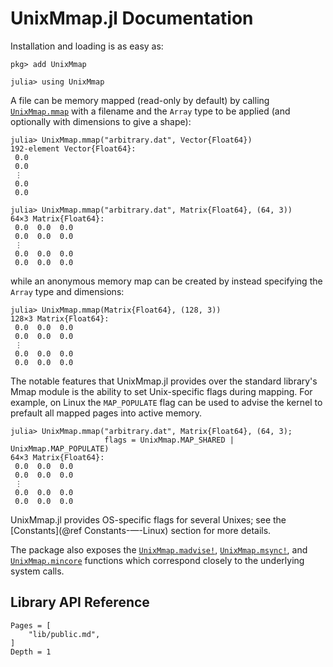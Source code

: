 # UnixMmap.jl Documentation

Installation and loading is as easy as:
```julia-repl
pkg> add UnixMmap

julia> using UnixMmap
```

A file can be memory mapped (read-only by default) by calling [`UnixMmap.mmap`](@ref)
with a filename and the `Array` type to be applied (and optionally with dimensions to give a
shape):
```julia-repl
julia> UnixMmap.mmap("arbitrary.dat", Vector{Float64})
192-element Vector{Float64}:
 0.0
 0.0
 ⋮
 0.0
 0.0

julia> UnixMmap.mmap("arbitrary.dat", Matrix{Float64}, (64, 3))
64×3 Matrix{Float64}:
 0.0  0.0  0.0
 0.0  0.0  0.0
 ⋮
 0.0  0.0  0.0
 0.0  0.0  0.0
```
while an anonymous memory map can be created by instead specifying the `Array` type and
dimensions:
```julia-repl
julia> UnixMmap.mmap(Matrix{Float64}, (128, 3))
128×3 Matrix{Float64}:
 0.0  0.0  0.0
 0.0  0.0  0.0
 ⋮
 0.0  0.0  0.0
 0.0  0.0  0.0
```

The notable features that UnixMmap.jl provides over the standard library's Mmap module
is the ability to set Unix-specific flags during mapping.
For example, on Linux the `MAP_POPULATE` flag can be used to advise the kernel to
prefault all mapped pages into active memory.
```julia-repl
julia> UnixMmap.mmap("arbitrary.dat", Matrix{Float64}, (64, 3);
                     flags = UnixMmap.MAP_SHARED | UnixMmap.MAP_POPULATE)
64×3 Matrix{Float64}:
 0.0  0.0  0.0
 0.0  0.0  0.0
 ⋮
 0.0  0.0  0.0
 0.0  0.0  0.0
```

UnixMmap.jl provides OS-specific flags for several Unixes; see the
[Constants](@ref Constants-—-Linux) section for more details.

The package also exposes the [`UnixMmap.madvise!`](@ref), [`UnixMmap.msync!`](@ref), and
[`UnixMmap.mincore`](@ref) functions which correspond closely to the underlying system
calls.

## Library API Reference
```@contents
Pages = [
    "lib/public.md",
]
Depth = 1
```
